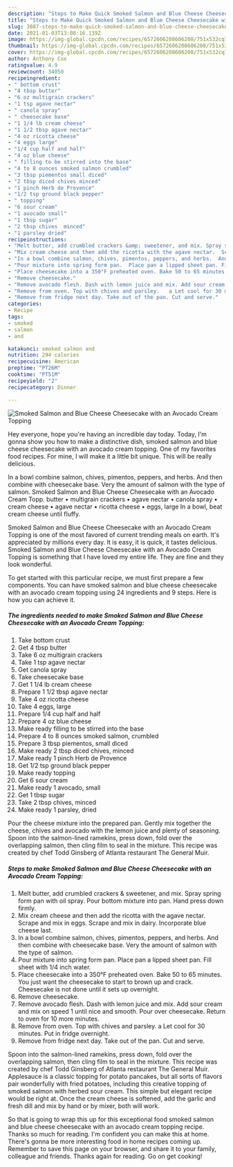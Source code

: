 ```yaml
---
description: "Steps to Make Quick Smoked Salmon and Blue Cheese Cheesecake with an Avocado Cream Topping"
title: "Steps to Make Quick Smoked Salmon and Blue Cheese Cheesecake with an Avocado Cream Topping"
slug: 3887-steps-to-make-quick-smoked-salmon-and-blue-cheese-cheesecake-with-an-avocado-cream-topping
date: 2021-01-03T13:08:16.139Z
image: https://img-global.cpcdn.com/recipes/6572606208606208/751x532cq70/smoked-salmon-and-blue-cheese-cheesecake-with-an-avocado-cream-topping-recipe-main-photo.jpg
thumbnail: https://img-global.cpcdn.com/recipes/6572606208606208/751x532cq70/smoked-salmon-and-blue-cheese-cheesecake-with-an-avocado-cream-topping-recipe-main-photo.jpg
cover: https://img-global.cpcdn.com/recipes/6572606208606208/751x532cq70/smoked-salmon-and-blue-cheese-cheesecake-with-an-avocado-cream-topping-recipe-main-photo.jpg
author: Anthony Cox
ratingvalue: 4.9
reviewcount: 34050
recipeingredient:
- " bottom crust"
- "4 tbsp butter"
- "6 oz multigrain crackers"
- "1 tsp agave nectar"
- " canola spray"
- " cheesecake base"
- "1 1/4 lb cream cheese"
- "1 1/2 tbsp agave nectar"
- "4 oz ricotta cheese"
- "4 eggs large"
- "1/4 cup half and half"
- "4 oz blue cheese"
- " filling to be stirred into the base"
- "4 to 8 ounces smoked salmon crumbled"
- "3 tbsp piementos small diced"
- "2 tbsp diced chives minced"
- "1 pinch Herb de Provence"
- "1/2 tsp ground black pepper"
- " topping"
- "6 sour cream"
- "1 avocado small"
- "1 tbsp sugar"
- "2 tbsp chives  minced"
- "1 parsley dried"
recipeinstructions:
- "Melt butter, add crumbled crackers &amp; sweetener, and mix. Spray spring form pan with oil spray. Pour bottom mixture into pan. Hand press down firmly."
- "Mix cream cheese and then add the ricotta with the agave nectar.  Scrape and mix in eggs. Scrape and mix in dairy.  Incorporate blue cheese last."
- "In a bowl combine salmon, chives, pimentos, peppers, and herbs.  And then combine with cheesecake base. Very the amount of salmon with the type of salmon."
- "Pour mixture into spring form pan.  Place pan a lipped sheet pan. Fill sheet with 1/4 inch water."
- "Place cheesecake into a 350°F preheated oven. Bake 50 to 65 minutes.  You just want the cheesecake to start to brown up and crack. Cheesecake is not done until it sets up overnight."
- "Remove cheesecake."
- "Remove avocado flesh. Dash with lemon juice and mix. Add sour cream and mix on speed 1 until nice and smooth.  Pour over cheesecake.  Return to oven for 10 more minutes."
- "Remove from oven. Top with chives and parsley.   a Let cool for 30 minutes.  Put in fridge overnight."
- "Remove from fridge next day. Take out of the pan. Cut and serve."
categories:
- Recipe
tags:
- smoked
- salmon
- and

katakunci: smoked salmon and 
nutrition: 294 calories
recipecuisine: American
preptime: "PT26M"
cooktime: "PT51M"
recipeyield: "2"
recipecategory: Dinner

---
```



![Smoked Salmon and Blue Cheese Cheesecake with an Avocado Cream Topping](https://img-global.cpcdn.com/recipes/6572606208606208/751x532cq70/smoked-salmon-and-blue-cheese-cheesecake-with-an-avocado-cream-topping-recipe-main-photo.jpg)

Hey everyone, hope you're having an incredible day today. Today, I'm gonna show you how to make a distinctive dish, smoked salmon and blue cheese cheesecake with an avocado cream topping. One of my favorites food recipes. For mine, I will make it a little bit unique. This will be really delicious.

In a bowl combine salmon, chives, pimentos, peppers, and herbs. And then combine with cheesecake base. Very the amount of salmon with the type of salmon. Smoked Salmon and Blue Cheese Cheesecake with an Avocado Cream Topp. butter • multigrain crackers • agave nectar • canola spray • cream cheese • agave nectar • ricotta cheese • eggs, large In a bowl, beat cream cheese until fluffy.

Smoked Salmon and Blue Cheese Cheesecake with an Avocado Cream Topping is one of the most favored of current trending meals on earth. It's appreciated by millions every day. It is easy, it is quick, it tastes delicious. Smoked Salmon and Blue Cheese Cheesecake with an Avocado Cream Topping is something that I have loved my entire life. They are fine and they look wonderful.


To get started with this particular recipe, we must first prepare a few components. You can have smoked salmon and blue cheese cheesecake with an avocado cream topping using 24 ingredients and 9 steps. Here is how you can achieve it.

<!--inarticleads1-->

##### The ingredients needed to make Smoked Salmon and Blue Cheese Cheesecake with an Avocado Cream Topping:

1. Take  bottom crust
1. Get 4 tbsp butter
1. Take 6 oz multigrain crackers
1. Take 1 tsp agave nectar
1. Get  canola spray
1. Take  cheesecake base
1. Get 1 1/4 lb cream cheese
1. Prepare 1 1/2 tbsp agave nectar
1. Take 4 oz ricotta cheese
1. Take 4 eggs, large
1. Prepare 1/4 cup half and half
1. Prepare 4 oz blue cheese
1. Make ready  filling to be stirred into the base
1. Prepare 4 to 8 ounces smoked salmon, crumbled
1. Prepare 3 tbsp piementos, small diced
1. Make ready 2 tbsp diced chives, minced
1. Make ready 1 pinch Herb de Provence
1. Get 1/2 tsp ground black pepper
1. Make ready  topping
1. Get 6 sour cream
1. Make ready 1 avocado, small
1. Get 1 tbsp sugar
1. Take 2 tbsp chives,  minced
1. Make ready 1 parsley, dried


Pour the cheese mixture into the prepared pan. Gently mix together the cheese, chives and avocado with the lemon juice and plenty of seasoning. Spoon into the salmon-lined ramekins, press down, fold over the overlapping salmon, then cling film to seal in the mixture. This recipe was created by chef Todd Ginsberg of Atlanta restaurant The General Muir. 

<!--inarticleads2-->

##### Steps to make Smoked Salmon and Blue Cheese Cheesecake with an Avocado Cream Topping:

1. Melt butter, add crumbled crackers &amp; sweetener, and mix. Spray spring form pan with oil spray. Pour bottom mixture into pan. Hand press down firmly.
1. Mix cream cheese and then add the ricotta with the agave nectar.  Scrape and mix in eggs. Scrape and mix in dairy.  Incorporate blue cheese last.
1. In a bowl combine salmon, chives, pimentos, peppers, and herbs.  And then combine with cheesecake base. Very the amount of salmon with the type of salmon.
1. Pour mixture into spring form pan.  Place pan a lipped sheet pan. Fill sheet with 1/4 inch water.
1. Place cheesecake into a 350°F preheated oven. Bake 50 to 65 minutes.  You just want the cheesecake to start to brown up and crack. Cheesecake is not done until it sets up overnight.
1. Remove cheesecake.
1. Remove avocado flesh. Dash with lemon juice and mix. Add sour cream and mix on speed 1 until nice and smooth.  Pour over cheesecake.  Return to oven for 10 more minutes.
1. Remove from oven. Top with chives and parsley.   a Let cool for 30 minutes.  Put in fridge overnight.
1. Remove from fridge next day. Take out of the pan. Cut and serve.


Spoon into the salmon-lined ramekins, press down, fold over the overlapping salmon, then cling film to seal in the mixture. This recipe was created by chef Todd Ginsberg of Atlanta restaurant The General Muir. Applesauce is a classic topping for potato pancakes, but all sorts of flavors pair wonderfully with fried potatoes, including this creative topping of smoked salmon with herbed sour cream. This simple but elegant recipe would be right at. Once the cream cheese is softened, add the garlic and fresh dill and mix by hand or by mixer, both will work. 

So that is going to wrap this up for this exceptional food smoked salmon and blue cheese cheesecake with an avocado cream topping recipe. Thanks so much for reading. I'm confident you can make this at home. There's gonna be more interesting food in home recipes coming up. Remember to save this page on your browser, and share it to your family, colleague and friends. Thanks again for reading. Go on get cooking!
